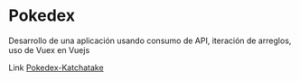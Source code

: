 # **Pokedex**
Desarrollo de una aplicación usando consumo de API, iteración de arreglos, uso de Vuex en Vuejs

Link
[Pokedex-Katchatake](https://pokedex-katchatake.netlify.app/:// "Pokedex-Katchatake")
